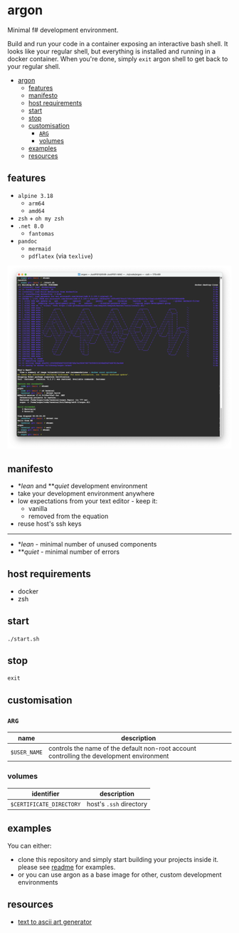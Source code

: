 # argon

Minimal f# development environment.

Build and run your code in a container exposing an interactive bash shell. It looks like your regular shell, but everything is installed and running in a docker container. When you're done, simply `exit` argon shell to get back to your regular shell.

- [argon](#argon)
  * [features](#features)
  * [manifesto](#manifesto)
  * [host requirements](#host-requirements)
  * [start](#start)
  * [stop](#stop)
  * [customisation](#customisation)
    + [`ARG`](#-arg-)
    + [volumes](#volumes)
  * [examples](#examples)
  * [resources](#resources)


## features

* `alpine 3.18`
  * `arm64`
  * `amd64`
* `zsh` + `oh my zsh`
* `.net 8.0`
  * `fantomas`
* `pandoc`
  * `mermaid`
  * `pdflatex` (via `texlive`)

![](./img/2023-12-05-demo.png)

## manifesto

* \**lean* and \*\**quiet* development environment
* take your development environment anywhere
* low expectations from your text editor - keep it:
  * vanilla
  * removed from the equation
* reuse host's ssh keys

---

* \**lean* - minimal number of unused components
* \*\**quiet* - minimal number of errors

## host requirements

* docker
* zsh

## start

`./start.sh`

## stop

`exit`

## customisation

### `ARG`

| name | description|
| --- | --- |
| `$USER_NAME` | controls the name of the default non-root account controlling the development environment |

### volumes

| identifier | description|
| --- | --- |
| `$CERTIFICATE_DIRECTORY` | host's `.ssh` directory |

## examples

You can either:

* clone this repository and simply start building your projects inside it. please see [readme](./examples/) for examples.
* or you can use argon as a base image for other, custom development environments

## resources

* [text to ascii art generator](https://patorjk.com/software/taag/#p=display&f=Graffiti&t=Type%20Something%20)